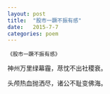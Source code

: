 ```yaml
---
layout: post
title:  "股市一蹶不振有感"
date:   2015-7-7
categories: poem
---
```

`《股市一蹶不振有感》`

神州万里绿幕霾，荩忱不出社稷衰。

头颅热血抛洒尽，诸公不耻变佛海。

<!--more-->

<script>
  (function(i,s,o,g,r,a,m){i['GoogleAnalyticsObject']=r;i[r]=i[r]||function(){
  (i[r].q=i[r].q||[]).push(arguments)},i[r].l=1*new Date();a=s.createElement(o),
  m=s.getElementsByTagName(o)[0];a.async=1;a.src=g;m.parentNode.insertBefore(a,m)
  })(window,document,'script','https://www.google-analytics.com/analytics.js','ga');

  ga('create', 'UA-85986843-1', 'auto');
  ga('send', 'pageview');

</script>